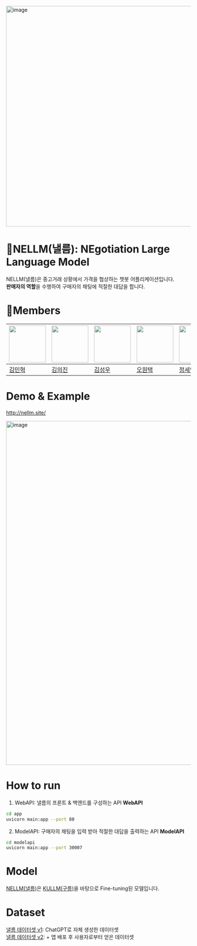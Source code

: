 [<img width="600" alt="image" src="https://github.com/boostcampaitech5/level3_nlp_finalproject-nlp-03/assets/75467530/37831d49-2e42-46ca-bcae-6f9caeaa934b">](https://boostcamp.connect.or.kr/)

# :honey_pot:NELLM(낼름): NEgotiation Large Language Model

NELLM(낼름)은 중고거래 상황에서 가격을 협상하는 챗봇 어플리케이션입니다.  
**판매자의 역할**을 수행하여 구매자의 채팅에 적절한 대답을 합니다.

# 🌱Members

|<img src='https://avatars.githubusercontent.com/u/110003154?v=4' height=100 width=100px></img>|<img src='https://avatars.githubusercontent.com/u/60145579?v=4' height=100 width=100px></img>|<img src='https://avatars.githubusercontent.com/u/54995090?v=4' height=100 width=100px></img>|<img src='https://avatars.githubusercontent.com/u/75467530?v=4' height=100 width=100px></img>|<img src='https://avatars.githubusercontent.com/u/65614582?v=4' height=100 width=100px></img>|
| --- | --- | --- | --- | --- |
| [김민혁](https://github.com/torchtorchkimtorch) | [김의진](https://github.com/KimuGenie) | [김성우](https://github.com/tjddn0402) | [오원택](https://github.com/dnjdsxor21) | [정세연](https://github.com/jjsyeon) |

# Demo & Example
<http://nellm.site/>

<img width="935" alt="image" src="https://github.com/boostcampaitech5/level3_nlp_finalproject-nlp-03/assets/75467530/c0a6bc7c-e8c2-4bd0-a45d-78e89a39899b">

# How to run
1. WebAPI: 낼름의 프론트 & 백엔드를 구성하는 API
**WebAPI**
```bash
cd app
uvicorn main:app --port 80
```
2. ModelAPI: 구매자의 채팅을 입력 받아 적절한 대답을 출력하는 API
**ModelAPI**
```bash
cd modelapi
uvicorn main:app --port 30007
```

# Model
[NELLM(낼름)](https://huggingface.co/ggul-tiger)은 [KULLM(구름)](https://github.com/nlpai-lab/KULLM)을 바탕으로 Fine-tuning된 모델입니다.  

# Dataset
[낼름 데이터셋 v1](https://huggingface.co/ggul-tiger): ChatGPT로 자체 생성한 데이터셋  
[낼름 데이터셋 v2](https://huggingface.co/ggul-tiger): + 앱 배포 후 사용자로부터 얻은 데이터셋  


